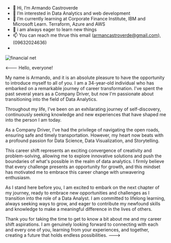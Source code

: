 - 👋 Hi, I’m Armando Castroverde
- 👀 I’m interested in Data Analytics and web development
- 🌱 I’m currently learning at Corporate Finance Institute, IBM and Microsoft Learn. Terraform, Azure and AWS
- 💞️ i am always eager to learn new things
- 📫 You can reach me thrue this email  (armancastroverde@gmail.com), (09632024636)
- 
![financial net](https://github.com/user-attachments/assets/fb367bc8-addc-48ff-b516-31115fb6caa0)




<---
Hello, everyone!

My name is Armando, and it is an absolute pleasure to have the opportunity to introduce myself to all of you. I am a 34-year-old individual who has embarked on a remarkable journey of career transformation. I've spent the past several years as a Company Driver, but now I'm passionate about transitioning into the field of Data Analytics.

Throughout my life, I've been on an exhilarating journey of self-discovery, continuously seeking knowledge and new experiences that have shaped me into the person I am today.

As a Company Driver, I've had the privilege of navigating the open roads, ensuring safe and timely transportation. However, my heart now beats with a profound passion for Data Science, Data Visualization, and Storytelling.

This career shift represents an exciting convergence of creativity and problem-solving, allowing me to explore innovative solutions and push the boundaries of what's possible in the realm of data analytics. I firmly believe that every challenge presents an opportunity for growth, and this mindset has motivated me to embrace this career change with unwavering enthusiasm.

As I stand here before you, I am excited to embark on the next chapter of my journey, ready to embrace new opportunities and challenges as I transition into the role of a Data Analyst. I am committed to lifelong learning, always seeking ways to grow, and eager to contribute my newfound skills and knowledge to make a meaningful difference in the lives of others.

Thank you for taking the time to get to know a bit about me and my career shift aspirations. I am genuinely looking forward to connecting with each and every one of you, learning from your experiences, and together, creating a future that holds endless possibilities.
--->
